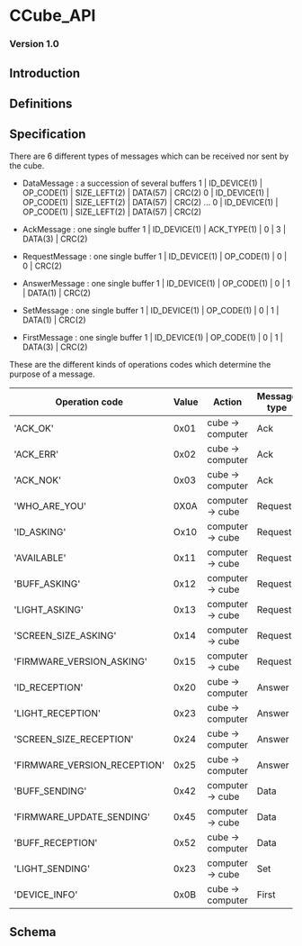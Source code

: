 # CCube_API


### Version 1.0


## Introduction


## Definitions


## Specification

There are 6 different types of messages which can be received nor sent by the cube.

- DataMessage : a succession of several buffers
1 | ID_DEVICE(1) | OP_CODE(1) | SIZE_LEFT(2) | DATA(57) | CRC(2)
0 | ID_DEVICE(1) | OP_CODE(1) | SIZE_LEFT(2) | DATA(57) | CRC(2)
                            ...
0 | ID_DEVICE(1) | OP_CODE(1) | SIZE_LEFT(2) | DATA(57) | CRC(2)

- AckMessage : one single buffer
1 | ID_DEVICE(1) | ACK_TYPE(1) | 0 | 3 | DATA(3) | CRC(2)

- RequestMessage : one single buffer
1 | ID_DEVICE(1) | OP_CODE(1) | 0 | 0 | CRC(2)

- AnswerMessage : one single buffer
1 | ID_DEVICE(1) | OP_CODE(1) | 0 | 1 | DATA(1) | CRC(2)        

- SetMessage : one single buffer
1 | ID_DEVICE(1) | OP_CODE(1) | 0 | 1 | DATA(1) | CRC(2)

- FirstMessage : one single buffer
1 | ID_DEVICE(1) | OP_CODE(1) | 0 | 1 | DATA(3) | CRC(2)        

These are the different kinds of operations codes which determine the purpose of a message.

Operation code | Value | Action | Message type
--- | --- | --- | ---
'ACK_OK' | 0x01 | cube -> computer | Ack
'ACK_ERR' | 0x02 | cube -> computer | Ack
'ACK_NOK' | 0x03 | cube -> computer | Ack
'WHO_ARE_YOU' | 0X0A | computer -> cube | Request
'ID_ASKING' | Ox10 | computer -> cube | Request
'AVAILABLE' | 0x11 | computer -> cube | Request
'BUFF_ASKING' | 0x12 | computer -> cube | Request
'LIGHT_ASKING' | 0x13 | computer -> cube | Request
'SCREEN_SIZE_ASKING' | 0x14 | computer -> cube | Request
'FIRMWARE_VERSION_ASKING' | 0x15 | computer -> cube | Request
'ID_RECEPTION' | 0x20 | cube -> computer | Answer
'LIGHT_RECEPTION' | 0x23 | cube -> computer | Answer
'SCREEN_SIZE_RECEPTION' | 0x24 | cube -> computer | Answer
'FIRMWARE_VERSION_RECEPTION' | 0x25 | cube -> computer | Answer
'BUFF_SENDING' | 0x42 | computer -> cube | Data
'FIRMWARE_UPDATE_SENDING' | 0x45 | computer -> cube | Data
'BUFF_RECEPTION' | 0x52 | cube -> computer | Data
'LIGHT_SENDING' | 0x23 | computer -> cube | Set
'DEVICE_INFO' | 0x0B | cube -> computer | First


## Schema